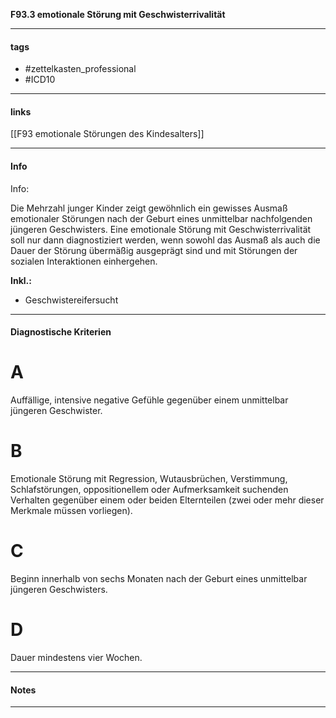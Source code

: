 __F93.3 emotionale Störung mit Geschwisterrivalität__

___________________________________________
#### tags

- #zettelkasten_professional
- #ICD10 
___________________________________________
#### links

[[F93 emotionale Störungen des Kindesalters]]

___________________________________________
#### Info
Info:

Die Mehrzahl junger Kinder zeigt gewöhnlich ein gewisses Ausmaß emotionaler Störungen nach der Geburt eines unmittelbar nachfolgenden jüngeren Geschwisters. Eine emotionale Störung mit Geschwisterrivalität soll nur dann diagnostiziert werden, wenn sowohl das Ausmaß als auch die Dauer der Störung übermäßig ausgeprägt sind und mit Störungen der sozialen Interaktionen einhergehen.

__Inkl.:__
- Geschwistereifersucht
___________________________________________
#### Diagnostische Kriterien

# A
Auffällige, intensive negative Gefühle gegenüber einem unmittelbar jüngeren Geschwister.

# B
Emotionale Störung mit Regression, Wutausbrüchen, Verstimmung, Schlafstörungen, oppositionellem oder Aufmerksamkeit suchenden Verhalten gegenüber einem oder beiden Elternteilen (zwei oder mehr dieser Merkmale müssen vorliegen).

# C
Beginn innerhalb von sechs Monaten nach der Geburt eines unmittelbar jüngeren Geschwisters.

# D
Dauer mindestens vier Wochen.
___________________________________________
#### Notes

___________________________________________

